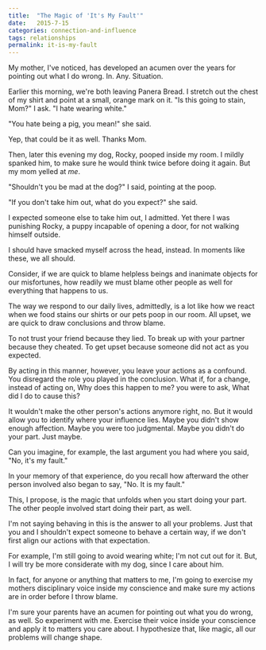 ```yaml
---
title:  "The Magic of 'It's My Fault'"
date:   2015-7-15 
categories: connection-and-influence
tags: relationships 
permalink: it-is-my-fault
--- 
```


My mother, I've noticed, has developed an acumen over the years for pointing out what I do wrong. In. Any. Situation. 

Earlier this morning, we're both leaving Panera Bread. I stretch out the chest of my shirt and point at a small, orange mark on it. "Is this going to stain, Mom?" I ask. "I hate wearing white."

"You hate being a pig, you mean!" she said. 

Yep, that could be it as well. Thanks Mom. 

Then, later this evening my dog, Rocky, pooped inside my room. I mildly spanked him, to make sure he would think twice before doing it again. But my mom yelled at *me*.

"Shouldn't you be mad at the dog?" I said, pointing at the poop.  

"If you don't take him out, what do you expect?" she said. 

I expected someone else to take him out, I admitted. Yet there I was punishing Rocky, a puppy incapable of opening a door, for not walking himself outside. 

I should have smacked myself across the head, instead. In moments like these, we all should. 

Consider, if we are quick to blame helpless beings and inanimate objects for our misfortunes, how readily we must blame other people as well for everything that happens to us. 

The way we respond to our daily lives, admittedly, is a lot like how we react when we food stains our shirts or our pets poop in our room. All upset, we are quick to draw conclusions and throw blame. 

To not trust your friend because they lied. To break up with your partner because they cheated. To get upset because someone did not act as you expected. 

By acting in this manner, however, you leave your actions as a confound. You disregard the role you played in the conclusion. What if, for a change, instead of acting on, Why does this happen to me? you were to ask, What did I do to cause this?

It wouldn't make the other person's actions anymore right, no. But it would allow you to identify where your influence lies. Maybe you didn't show enough affection. Maybe you were too judgmental. Maybe you didn't do your part. Just maybe. 

Can you imagine, for example, the last argument you had where you said, "No, it's my fault." 

In your memory of that experience, do you recall how afterward the other person involved also began to say, "No. It is my fault."  

This, I propose, is the magic that unfolds when you start doing your part. The other people involved start doing their part, as well. 

I'm not saying behaving in this is the answer to all your problems. Just that you and I shouldn't expect someone to behave a certain way, if we don't first align our actions with that expectation. 

For example, I'm still going to avoid wearing white; I'm not cut out for it. But, I will try be more considerate with my dog, since I care about him. 

In fact, for anyone or anything that matters to me, I'm going to exercise my mothers disciplinary voice inside my conscience and make sure my actions are in order before I throw blame. 

I'm sure your parents have an acumen for pointing out what you do wrong, as well. So experiment with me. Exercise their voice inside your conscience and apply it to matters you care about. I hypothesize that, like magic, all our problems will change shape.  



